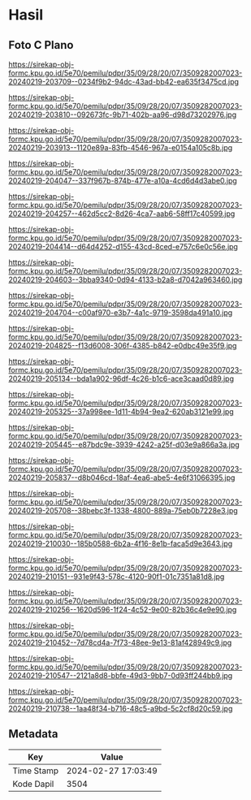 # Hasil

## Foto C Plano

https://sirekap-obj-formc.kpu.go.id/5e70/pemilu/pdpr/35/09/28/20/07/3509282007023-20240219-203709--0234f9b2-94dc-43ad-bb42-ea635f3475cd.jpg

https://sirekap-obj-formc.kpu.go.id/5e70/pemilu/pdpr/35/09/28/20/07/3509282007023-20240219-203810--092673fc-9b71-402b-aa96-d98d73202976.jpg

https://sirekap-obj-formc.kpu.go.id/5e70/pemilu/pdpr/35/09/28/20/07/3509282007023-20240219-203913--1120e89a-83fb-4546-967a-e0154a105c8b.jpg

https://sirekap-obj-formc.kpu.go.id/5e70/pemilu/pdpr/35/09/28/20/07/3509282007023-20240219-204047--337f967b-874b-477e-a10a-4cd6d4d3abe0.jpg

https://sirekap-obj-formc.kpu.go.id/5e70/pemilu/pdpr/35/09/28/20/07/3509282007023-20240219-204257--462d5cc2-8d26-4ca7-aab6-58ff17c40599.jpg

https://sirekap-obj-formc.kpu.go.id/5e70/pemilu/pdpr/35/09/28/20/07/3509282007023-20240219-204414--d64d4252-d155-43cd-8ced-e757c6e0c56e.jpg

https://sirekap-obj-formc.kpu.go.id/5e70/pemilu/pdpr/35/09/28/20/07/3509282007023-20240219-204603--3bba9340-0d94-4133-b2a8-d7042a963460.jpg

https://sirekap-obj-formc.kpu.go.id/5e70/pemilu/pdpr/35/09/28/20/07/3509282007023-20240219-204704--c00af970-e3b7-4a1c-9719-3598da491a10.jpg

https://sirekap-obj-formc.kpu.go.id/5e70/pemilu/pdpr/35/09/28/20/07/3509282007023-20240219-204825--f13d6008-306f-4385-b842-e0dbc49e35f9.jpg

https://sirekap-obj-formc.kpu.go.id/5e70/pemilu/pdpr/35/09/28/20/07/3509282007023-20240219-205134--bda1a902-96df-4c26-b1c6-ace3caad0d89.jpg

https://sirekap-obj-formc.kpu.go.id/5e70/pemilu/pdpr/35/09/28/20/07/3509282007023-20240219-205325--37a998ee-1d11-4b94-9ea2-620ab3121e99.jpg

https://sirekap-obj-formc.kpu.go.id/5e70/pemilu/pdpr/35/09/28/20/07/3509282007023-20240219-205445--e87bdc9e-3939-4242-a25f-d03e9a866a3a.jpg

https://sirekap-obj-formc.kpu.go.id/5e70/pemilu/pdpr/35/09/28/20/07/3509282007023-20240219-205837--d8b046cd-18af-4ea6-abe5-4e6f31066395.jpg

https://sirekap-obj-formc.kpu.go.id/5e70/pemilu/pdpr/35/09/28/20/07/3509282007023-20240219-205708--38bebc3f-1338-4800-889a-75eb0b7228e3.jpg

https://sirekap-obj-formc.kpu.go.id/5e70/pemilu/pdpr/35/09/28/20/07/3509282007023-20240219-210030--185b0588-6b2a-4f16-8e1b-faca5d9e3643.jpg

https://sirekap-obj-formc.kpu.go.id/5e70/pemilu/pdpr/35/09/28/20/07/3509282007023-20240219-210151--931e9f43-578c-4120-90f1-01c7351a81d8.jpg

https://sirekap-obj-formc.kpu.go.id/5e70/pemilu/pdpr/35/09/28/20/07/3509282007023-20240219-210256--1620d596-1f24-4c52-9e00-82b36c4e9e90.jpg

https://sirekap-obj-formc.kpu.go.id/5e70/pemilu/pdpr/35/09/28/20/07/3509282007023-20240219-210452--7d78cd4a-7f73-48ee-9e13-81af428949c9.jpg

https://sirekap-obj-formc.kpu.go.id/5e70/pemilu/pdpr/35/09/28/20/07/3509282007023-20240219-210547--2121a8d8-bbfe-49d3-9bb7-0d93ff244bb9.jpg

https://sirekap-obj-formc.kpu.go.id/5e70/pemilu/pdpr/35/09/28/20/07/3509282007023-20240219-210738--1aa48f34-b716-48c5-a9bd-5c2cf8d20c59.jpg


## Metadata

| Key        | Value               |
| ---------- | ------------------- |
| Time Stamp | 2024-02-27 17:03:49 |
| Kode Dapil | 3504                |



